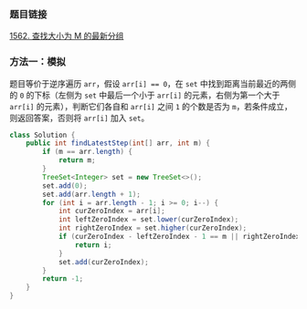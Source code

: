 ### 题目链接
[1562. 查找大小为 M 的最新分组](https://leetcode.cn/problems/find-latest-group-of-size-m)

### 方法一：模拟
题目等价于逆序遍历 `arr`，假设 `arr[i] == 0`，在 `set` 中找到距离当前最近的两侧的 `0` 的下标（左侧为 `set` 中最后一个小于 `arr[i]` 的元素，右侧为第一个大于 `arr[i]` 的元素），判断它们各自和 `arr[i]` 之间 `1` 的个数是否为 `m`，若条件成立，则返回答案，否则将 `arr[i]` 加入 `set`。

```Java
class Solution {
    public int findLatestStep(int[] arr, int m) {
        if (m == arr.length) {
            return m;
        }
        TreeSet<Integer> set = new TreeSet<>();
        set.add(0);
        set.add(arr.length + 1);
        for (int i = arr.length - 1; i >= 0; i--) {
            int curZeroIndex = arr[i];
            int leftZeroIndex = set.lower(curZeroIndex);
            int rightZeroIndex = set.higher(curZeroIndex);
            if (curZeroIndex - leftZeroIndex - 1 == m || rightZeroIndex - curZeroIndex - 1 == m) {
                return i;
            }
            set.add(curZeroIndex);
        }
        return -1;
    }
}
```